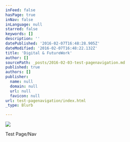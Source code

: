 ```yaml
---
inFeed: false
hasPage: true
inNav: false
inLanguage: null
starred: false
keywords: []
description: ''
datePublished: '2016-02-07T16:48:28.905Z'
dateModified: '2016-02-07T16:48:22.132Z'
title: 'Digital & FutureWork'
author: []
sourcePath: _posts/2016-02-03-test-pagenavigation.md
published: true
authors: []
publisher:
  name: null
  domain: null
  url: null
  favicon: null
url: test-pagenavigation/index.html
_type: Blurb

---
```

![](https://the-grid-user-content.s3-us-west-2.amazonaws.com/f7d99af8-6b2f-4db1-a687-53b05fc6f60e.jpg)

Test Page/Nav